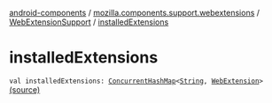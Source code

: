 [android-components](../../index.md) / [mozilla.components.support.webextensions](../index.md) / [WebExtensionSupport](index.md) / [installedExtensions](./installed-extensions.md)

# installedExtensions

`val installedExtensions: `[`ConcurrentHashMap`](http://docs.oracle.com/javase/7/docs/api/java/util/concurrent/ConcurrentHashMap.html)`<`[`String`](https://kotlinlang.org/api/latest/jvm/stdlib/kotlin/-string/index.html)`, `[`WebExtension`](../../mozilla.components.concept.engine.webextension/-web-extension/index.md)`>` [(source)](https://github.com/mozilla-mobile/android-components/blob/master/components/support/webextensions/src/main/java/mozilla/components/support/webextensions/WebExtensionSupport.kt#L63)